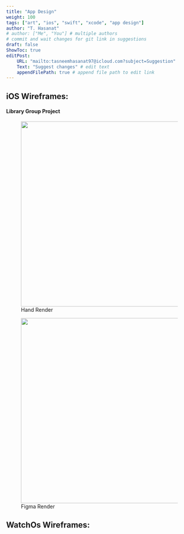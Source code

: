 ```yaml
---
title: "App Design"
weight: 100
tags: ["art", "ios", "swift", "xcode", "app design"]
author: "T. Hasanat"
# author: ["Me", "You"] # multiple authors
# commit and wait changes for git link in suggestions
draft: false
ShowToc: true
editPost:
    URL: "mailto:tasneemhasanat97@icloud.com?subject=Suggestion"
    Text: "Suggest changes" # edit text
    appendFilePath: true # append file path to edit link
---
```

## iOS Wireframes:

#### Library Group Project

<figure>
    <img src="/gallery/app-design/ios-wireframe/library-app/handDrawn.JPG" height ="500" width ="600"/>
    <figcaption>Hand Render</figcaption>
</figure>
<figure>
    <img src="/gallery/app-design/ios-wireframe/library-app/digital.PNG" height ="500" width ="600" />
    <figcaption>Figma Render</figcaption>
</figure>


## WatchOs Wireframes:


